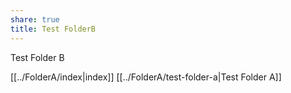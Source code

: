 ```yaml
---
share: true
title: Test FolderB
---
```


Test Folder B

[[../FolderA/index|index]]
[[../FolderA/test-folder-a|Test Folder A]]